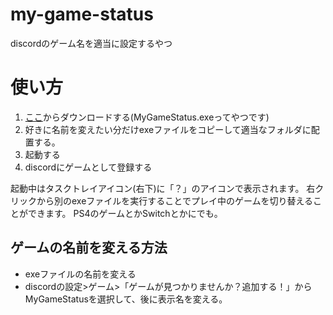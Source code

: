 # my-game-status
discordのゲーム名を適当に設定するやつ

# 使い方


1. [ここ](https://github.com/Mushus/my-game-status/releases)からダウンロードする(MyGameStatus.exeってやつです)
1. 好きに名前を変えたい分だけexeファイルをコピーして適当なフォルダに配置する。
1. 起動する
1. discordにゲームとして登録する

起動中はタスクトレイアイコン(右下)に「？」のアイコンで表示されます。
右クリックから別のexeファイルを実行することでプレイ中のゲームを切り替えることができます。
PS4のゲームとかSwitchとかにでも。

## ゲームの名前を変える方法

* exeファイルの名前を変える
* discordの設定>ゲーム>「ゲームが見つかりませんか？追加する！」からMyGameStatusを選択して、後に表示名を変える。
